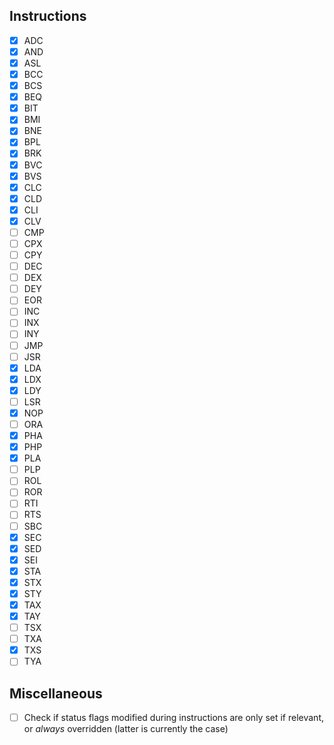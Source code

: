 ## Instructions
- [x] ADC
- [x] AND
- [x] ASL
- [x] BCC
- [x] BCS
- [x] BEQ
- [x] BIT
- [x] BMI
- [x] BNE
- [x] BPL
- [x] BRK
- [x] BVC
- [x] BVS
- [x] CLC
- [x] CLD
- [x] CLI
- [x] CLV
- [ ] CMP
- [ ] CPX
- [ ] CPY
- [ ] DEC
- [ ] DEX
- [ ] DEY
- [ ] EOR
- [ ] INC
- [ ] INX
- [ ] INY
- [ ] JMP
- [ ] JSR
- [x] LDA
- [x] LDX
- [x] LDY
- [ ] LSR
- [x] NOP
- [ ] ORA
- [x] PHA
- [x] PHP
- [x] PLA
- [ ] PLP
- [ ] ROL
- [ ] ROR
- [ ] RTI
- [ ] RTS
- [ ] SBC
- [x] SEC
- [x] SED
- [x] SEI
- [x] STA
- [x] STX
- [x] STY
- [x] TAX
- [x] TAY
- [ ] TSX
- [ ] TXA
- [x] TXS
- [ ] TYA

## Miscellaneous
- [ ] Check if status flags modified during instructions are only set if relevant, or _always_ overridden (latter is currently the case)
